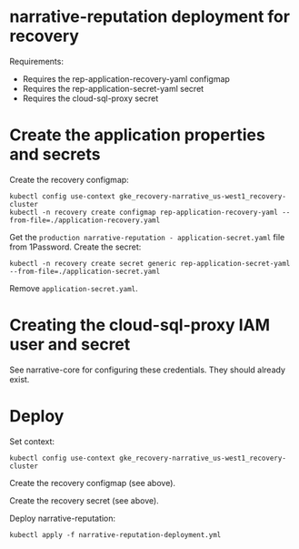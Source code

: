 # narrative-reputation deployment for recovery

Requirements: 
- Requires the rep-application-recovery-yaml configmap
- Requires the rep-application-secret-yaml secret
- Requires the cloud-sql-proxy secret

# Create the application properties and secrets

Create the recovery configmap:
```
kubectl config use-context gke_recovery-narrative_us-west1_recovery-cluster
kubectl -n recovery create configmap rep-application-recovery-yaml --from-file=./application-recovery.yaml
```

Get the `production narrative-reputation - application-secret.yaml` file from 1Password. Create the secret:

```
kubectl -n recovery create secret generic rep-application-secret-yaml --from-file=./application-secret.yaml
```
Remove `application-secret.yaml`.

# Creating the cloud-sql-proxy IAM user and secret

See narrative-core for configuring these credentials. They should already exist.

# Deploy

Set context:

```
kubectl config use-context gke_recovery-narrative_us-west1_recovery-cluster
```

Create the recovery configmap (see above).


Create the recovery secret (see above).

Deploy narrative-reputation:

```
kubectl apply -f narrative-reputation-deployment.yml
```
